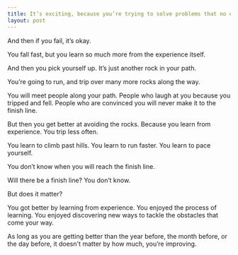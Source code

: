```yaml
---
title: It’s exciting, because you’re trying to solve problems that no one else has done before.
layout: post
---
```


And then if you fail, it’s okay.

You fall fast, but you learn so much more from the experience itself.

And then you pick yourself up. It’s just another rock in your path.

You’re going to run, and trip over many more rocks along the way.

You will meet people along your path. People who laugh at you because you tripped and fell. People who are convinced you will never make it to the finish line.

But then you get better at avoiding the rocks. Because you learn from experience. You trip less often.

You learn to climb past hills. You learn to run faster. You learn to pace yourself.

You don’t know when you will reach the finish line.

Will there be a finish line? You don’t know.

But does it matter?

You got better by learning from experience. You enjoyed the process of learning. You enjoyed discovering new ways to tackle the obstacles that come your way.

As long as you are getting better than the year before, the month before, or the day before, it doesn't matter by how much, you’re improving.